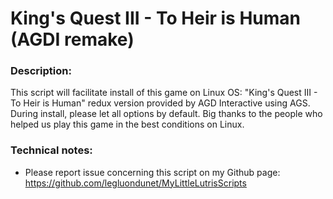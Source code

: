 # King's Quest III - To Heir is Human (AGDI remake)

### Description:
This script will facilitate install of this game on Linux OS:
"King's Quest III - To Heir is Human" redux version provided by AGD Interactive using AGS.
During install, please let all options by default.
Big thanks to the people who helped us play this game in the best conditions on Linux.

### Technical notes:
- Please report issue concerning this script on my Github page:
https://github.com/legluondunet/MyLittleLutrisScripts


